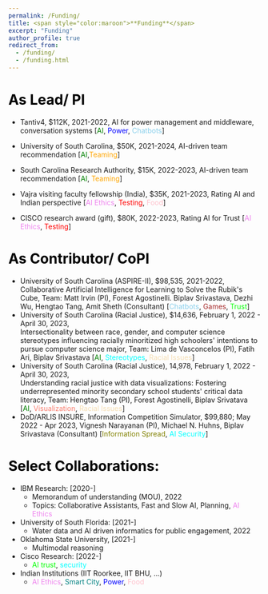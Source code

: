 ```yaml
---
permalink: /Funding/
title: <span style="color:maroon">**Funding**</span>
excerpt: "Funding"
author_profile: true
redirect_from: 
  - /funding/
  - /funding.html
---
```


<span style="color:black">**As Lead/  PI**</span>
======

* Tantiv4, $112K, 2021-2022, AI for power management and middleware, conversation systems [<span style="color:green">AI</span>, <span style="color:blue">Power</span>, <span style="color:skyblue">Chatbots</span>]

* University of South Carolina, $50K, 2021-2024, AI-driven team recommendation [<span style="color:green">AI</span>,<span style="color:orange">Teaming</span>]

* South Carolina Research Authority, $15K, 2022-2023, AI-driven team recommendation [<span style="color:green">AI</span>, <span style="color:orange">Teaming</span>]

* Vajra visiting faculty fellowship (India), $35K, 2021-2023, Rating AI and Indian perspective
       [<span style="color:violet">AI Ethics</span>, <span style="color:red">Testing</span>, <span style="color:pink">Food</span>]

* CISCO research award (gift), $80K, 2022-2023, Rating AI for Trust [<span style="color:violet">AI Ethics</span>, <span style="color:red">Testing</span>]

<span style="color:black">**As Contributor/ CoPI**</span>
======

* University of South Carolina (ASPIRE-II), $98,535, 2021-2022, Collaborative Artificial Intelligence 
       for Learning to Solve the Rubik's Cube, Team: Matt Irvin (PI), Forest Agostinelli. Biplav Srivastava, 
       Dezhi Wu, Hengtao Tang, Amit Sheth (Consultant) [<span style="color:skyblue">Chatbots</span>, <span style="color:brown">Games</span>, <span style="color:lime">Trust</span>]
* University of South Carolina (Racial Justice), $14,636, February 1, 2022 - April 30, 2023,    
       Intersectionality between race, gender, and computer science stereotypes influencing racially
       minoritized high schoolers' intentions to pursue computer science major, Team: Lima de Vasconcelos (PI),
       Fatih Ari,  Biplav Srivastava  [<span style="color:green">AI</span>, <span style="color:Cyan">Stereotypes</span>, <span style="color:Wheat">Racial Issues</span>]
* University of South Carolina (Racial Justice), 14,978, February 1, 2022 - April 30, 2023,  
       Understanding racial justice with data visualizations: Fostering underrepresented minority 
       secondary school students' critical data literacy, Team: Hengtao Tang (PI), Forest Agostinelli, 
       Biplav Srivatava [<span style="color:green">AI</span>, <span style="color:Salmon">Visualization</span>, <span style="color:Wheat">Racial Issues</span>]
* DoD/ARLIS INSURE, Information Competition Simulator, $99,880; May 2022 - Apr 2023, 
       Vignesh Narayanan (PI), Michael N. Huhns, Biplav Srivastava (Consultant) [<span style="color:Olive">Information Spread</span>, 
       <span style="color:Aqua">AI Security</span>]

<span style="color:black">**Select Collaborations:**</span>
======

  * IBM Research: [2020-]
      - Memorandum of understanding (MOU), 2022 
      - Topics: Collaborative Assistants, Fast and Slow AI, Planning, <span style="color:violet">AI Ethics</span>
  * University of South Florida: [2021-]
      - Water data and AI driven informatics for public engagement, 2022
  * Oklahoma State University, [2021-]
      - Multimodal reasoning
  * Cisco Research:  [2022-]
      - <span style="color:lime">AI trust</span>, <span style="color:Aqua">security</span>
  * Indian Institutions (IIT Roorkee, IIT BHU, ...)
      - <span style="color:violet">AI Ethics</span>, <span style="color:teal">Smart City</span>, <span style="color:blue">Power</span>, <span style="color:pink">Food</span> 